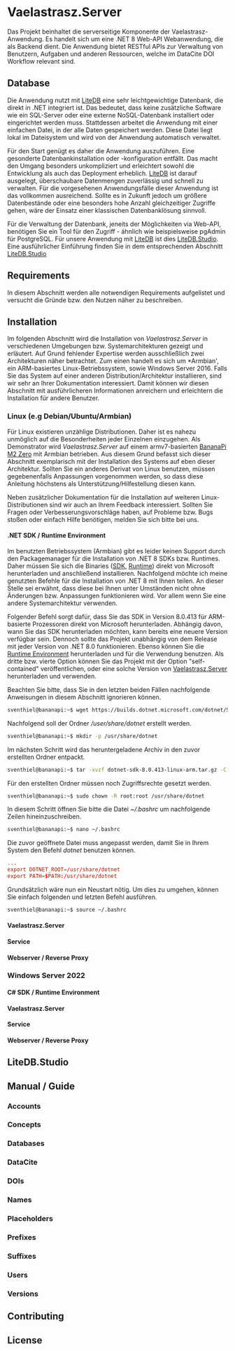 # Vaelastrasz.Server

Das Projekt beinhaltet die serverseitige Komponente der Vaelastrasz-Anwendung. Es handelt sich um eine .NET 8 Web-API Webanwendung, die als Backend dient. Die Anwendung bietet RESTful APIs zur Verwaltung von Benutzern, Aufgaben und anderen Ressourcen, welche im DataCite DOI Workflow relevant sind.

## Database

Die Anwendung nutzt mit [LiteDB](https://github.com/litedb-org/LiteDB) eine sehr leichtgewichtige Datenbank, die direkt in .NET integriert ist. Das bedeutet, dass keine zusätzliche Software wie ein SQL-Server oder eine externe NoSQL-Datenbank installiert oder eingerichtet werden muss. Stattdessen arbeitet die Anwendung mit einer einfachen Datei, in der alle Daten gespeichert werden. Diese Datei liegt lokal im Dateisystem und wird von der Anwendung automatisch verwaltet.

Für den Start genügt es daher die Anwendung auszuführen. Eine gesonderte Datenbankinstallation oder -konfiguration entfällt. Das macht den Umgang besonders unkompliziert und erleichtert sowohl die Entwicklung als auch das Deployment erheblich. [LiteDB](https://github.com/litedb-org/LiteDB) ist darauf ausgelegt, überschaubare Datenmengen zuverlässig und schnell zu verwalten. Für die vorgesehenen Anwendungsfälle dieser Anwendung ist das vollkommen ausreichend. Sollte es in Zukunft jedoch um größere Datenbestände oder eine besonders hohe Anzahl gleichzeitiger Zugriffe gehen, wäre der Einsatz einer klassischen Datenbanklösung sinnvoll.

Für die Verwaltung der Datenbank, jeneits der Möglichkeiten via Web-API, benötigen Sie ein Tool für den Zugriff - ähnlich wie beispielsweise pgAdmin für PostgreSQL. Für unsere Anwendung mit [LiteDB](https://github.com/litedb-org/LiteDB) ist dies [LiteDB.Studio](https://github.com/litedb-org/LiteDB.Studio). Eine ausführlicher Einführung finden Sie in dem entsprechenden Abschnitt [LiteDB.Studio](#litedbstudio)

## Requirements

In diesem Abschnitt werden alle notwendigen Requirements aufgelistet und versucht die Gründe bzw. den Nutzen näher zu beschreiben.

## Installation

Im folgenden Abschnitt wird die Installation von _*Vaelastrasz.Server*_ in verschiedenen Umgebungen bzw. Systemarchitekturen gezeigt und erläutert. Auf Grund fehlender Expertise werden ausschließlich zwei Architekturen näher betrachtet. Zum einen handelt es sich um *Armbian', ein ARM-basiertes Linux-Betriebssystem, sowie Windows Server 2016. Falls Sie das System auf einer anderen Distribution/Architektur installieren, sind wir sehr an Ihrer Dokumentation interessiert. Damit können wir diesen Abschnitt mit ausführlicheren Informationen anreichern und erleichtern die Installation für andere Benutzer.

### Linux (e.g Debian/Ubuntu/Armbian)

Für Linux existieren unzählige Distributionen. Daher ist es nahezu unmöglich auf die Besonderheiten jeder Einzelnen einzugehen. Als Demonstrator wird _*Vaelastrasz.Server*_ auf einem armv7-basierten [BananaPi M2 Zero](https://deviwiki.com/wiki/Banana_Pi_BPI_M2_Zero) mit Armbian betrieben. Aus diesem Grund befasst sich dieser Abschnitt exemplarisch mit der Installation des Systems auf eben dieser Architektur. Sollten Sie ein anderes Derivat von Linux benutzen, müssen gegebenenfalls Anpassungen vorgenommen werden, so dass diese Anleitung höchstens als Unterstützung/Hilfestellung diesen kann.

Neben zusätzlicher Dokumentation für die Installation auf weiteren Linux-Distributionen sind wir auch an Ihrem Feedback interessiert. Sollten Sie Fragen oder Verbesserungsvorschläge haben, auf Probleme bzw. Bugs stoßen oder einfach Hilfe benötigen, melden Sie sich bitte bei uns.

#### .NET SDK / Runtime Environment

Im benutzten Betriebssystem (Armbian) gibt es leider keinen Support durch den Packagemanager für die Installation von .NET 8 SDKs bzw. Runtimes. Daher müssen Sie sich die Binaries ([SDK](https://builds.dotnet.microsoft.com/dotnet/Sdk/8.0.413/dotnet-sdk-8.0.413-linux-arm.tar.gz), [Runtime](https://builds.dotnet.microsoft.com/dotnet/aspnetcore/Runtime/8.0.19/aspnetcore-runtime-8.0.19-linux-arm.tar.gz)) direkt von Microsoft herunterladen und anschließend installieren. Nachfolgend möchte ich meine genutzten Befehle für die Installation von .NET 8 mit Ihnen teilen. An dieser Stelle sei erwähnt, dass diese bei Ihnen unter Umständen nicht ohne Änderungen bzw. Anpassungen funktionieren wird. Vor allem wenn Sie eine andere Systemarchitektur verwenden.

Folgender Befehl sorgt dafür, dass Sie das SDK in Version 8.0.413 für ARM-basierte Prozessoren direkt von Microsoft herunterladen. Abhängig davon, wann Sie das SDK herunterladen möchten, kann bereits eine neuere Version verfügbar sein. Dennoch sollte das Projekt unabhängig von dem Release mit jeder Version von .NET 8.0 funktionieren. Ebenso können Sie die [Runtime Environment](https://builds.dotnet.microsoft.com/dotnet/aspnetcore/Runtime/8.0.19/aspnetcore-runtime-8.0.19-linux-arm.tar.gz) herunterladen und für die Verwendung benutzen. Als dritte bzw. vierte Option können Sie das Projekt mit der Option "self-contained" veröffentlichen, oder eine solche Version von [Vaelastrasz.Server](https://github.com/sventhiel/Vaelastrasz/releases) herunterladen und verwenden.

Beachten Sie bitte, dass Sie in den letzten beiden Fällen nachfolgende Anweisungen in diesem Abschnitt ignorieren können.

```bash
sventhiel@bananapi:~$ wget https://builds.dotnet.microsoft.com/dotnet/Sdk/8.0.413/dotnet-sdk-8.0.413-linux-arm.tar.gz
```

Nachfolgend soll der Ordner _/user/share/dotnet_ erstellt werden.

```bash
sventhiel@bananapi:~$ mkdir -p /usr/share/dotnet
```

Im nächsten Schritt wird das heruntergeladene Archiv in den zuvor erstellten Ordner entpackt.

```bash
sventhiel@bananapi:~$ tar -xvzf dotnet-sdk-8.0.413-linux-arm.tar.gz -C /usr/share/dotnet
```

Für den erstellten Ordner müssen noch Zugriffsrechte gesetzt werden.

```bash
sventhiel@bananapi:~$ sudo chown -R root:root /usr/share/dotnet
```

In diesem Schritt öffnen Sie bitte die Datei _~/.bashrc_ um nachfolgende Zeilen hineinzuschreiben.

```bash
sventhiel@bananapi:~$ nano ~/.bashrc
```

Die zuvor geöffnete Datei muss angepasst werden, damit Sie in Ihrem System den Befehl _dotnet_ benutzen können.

```conf
...
export DOTNET_ROOT=/usr/share/dotnet
export PATH=$PATH:/usr/share/dotnet
```

Grundsätzlich wäre nun ein Neustart nötig. Um dies zu umgehen, können Sie einfach folgenden und letzten Befehl ausführen.

```bash
sventhiel@bananapi:~$ source ~/.bashrc
```

#### Vaelastrasz.Server

#### Service

#### Webserver / Reverse Proxy

### Windows Server 2022

#### C# SDK / Runtime Environment

#### Vaelastrasz.Server

#### Service

#### Webserver / Reverse Proxy

## LiteDB.Studio

## Manual / Guide

### Accounts

### Concepts

### Databases

### DataCite

### DOIs

### Names

### Placeholders

### Prefixes

### Suffixes

### Users

### Versions

## Contributing

## License


